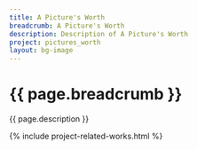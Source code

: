 ```yaml
---
title: A Picture's Worth
breadcrumb: A Picture's Worth 
description: Description of A Picture's Worth
project: pictures_worth
layout: bg-image
---
```

# {{ page.breadcrumb }}

{{ page.description }}

{% include project-related-works.html %}
